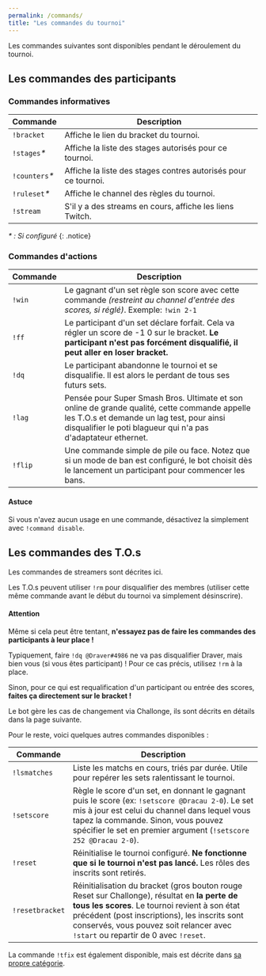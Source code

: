```yaml
---
permalink: /commands/
title: "Les commandes du tournoi"
---
```


Les commandes suivantes sont disponibles pendant le déroulement du tournoi.

## Les commandes des participants

### Commandes informatives

| Commande        | Description                                                    |
| --------------- | -------------------------------------------------------------- |
| `!bracket`      | Affiche le lien du bracket du tournoi.                         |
| `!stages`*\**   | Affiche la liste des stages autorisés pour ce tournoi.         |
| `!counters`*\** | Affiche la liste des stages contres autorisés pour ce tournoi. |
| `!ruleset`*\**  | Affiche le channel des règles du tournoi.                      |
| `!stream`       | S'il y a des streams en cours, affiche les liens Twitch.       |

*\* : Si configuré*
{: .notice}

### Commandes d'actions

| Commande | Description                                                                                                                                                                                                  |
| -------- | ------------------------------------------------------------------------------------------------------------------------------------------------------------------------------------------------------------ |
| `!win`   | Le gagnant d'un set règle son score avec cette commande *(restreint au channel d'entrée des scores, si réglé)*. Exemple: `!win 2-1`                                                                          |
| `!ff`    | Le participant d'un set déclare forfait. Cela va régler un score de -1 0 sur le bracket. **Le participant n'est pas forcément disqualifié, il peut aller en loser bracket.**                                 |
| `!dq`    | Le participant abandonne le tournoi et se disqualifie. Il est alors le perdant de tous ses futurs sets.                                                                                                      |
| `!lag`   | Pensée pour Super Smash Bros. Ultimate et son online de grande qualité, cette commande appelle les T.O.s et demande un lag test, pour ainsi disqualifier le poti blagueur qui n'a pas d'adaptateur ethernet. |
| `!flip`  | Une commande simple de pile ou face. Notez que si un mode de ban est configuré, le bot choisit dès le lancement un participant pour commencer les bans.                                                      |

<div markdown="1" class="notice--primary">

<h4 markdown="1" class="no_toc">Astuce</h4>

Si vous n'avez aucun usage en une commande, désactivez la simplement avec `!command disable`.

</div>

## Les commandes des T.O.s

Les commandes de streamers sont décrites ici.

Les T.O.s peuvent utiliser `!rm` pour disqualifier des membres (utiliser cette même commande avant le début du tournoi va simplement désinscrire).

<div markdown="1" class="notice--warning">

<h4 markdown="1" class="no_toc">Attention</h4>

Même si cela peut être tentant, **n'essayez pas de faire les commandes des participants à leur place !**

Typiquement, faire `!dq @Draver#4986` ne va pas disqualifier Draver, mais bien vous (si vous êtes participant) ! Pour ce cas précis, utilisez `!rm` à la place.

Sinon, pour ce qui est requalification d'un participant ou entrée des scores, **faites ça directement sur le bracket !**

Le bot gère les cas de changement via Challonge, ils sont décrits en détails dans la page suivante.

</div>

Pour le reste, voici quelques autres commandes disponibles :

| Commande        | Description                                                                                                                                                                                                                                                                         |
| --------------- | ----------------------------------------------------------------------------------------------------------------------------------------------------------------------------------------------------------------------------------------------------------------------------------- |
| `!lsmatches`    | Liste les matchs en cours, triés par durée. Utile pour repérer les sets ralentissant le tournoi.                                                                                                                                                                                    |
| `!setscore`     | Règle le score d'un set, en donnant le gagnant puis le score (ex: `!setscore @Dracau 2-0`). Le set mis à jour est celui du channel dans lequel vous tapez la commande. Sinon, vous pouvez spécifier le set en premier argument (`!setscore 252 @Dracau 2-0`).                       |
| `!reset`        | Réinitialise le tournoi configuré. **Ne fonctionne que si le tournoi n'est pas lancé.** Les rôles des inscrits sont retirés.                                                                                                                                                        |
| `!resetbracket` | Réinitialisation du bracket (gros bouton rouge Reset sur Challonge), résultat en **la perte de tous les scores**. Le tournoi revient à son état précédent (post inscriptions), les inscrits sont conservés, vous pouvez soit relancer avec `!start` ou repartir de 0 avec `!reset`. |

La commande `!tfix` est également disponible, mais est décrite dans [sa propre catégorie](/fr/troubleshooting/).
